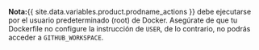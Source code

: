 **Nota:**{{ site.data.variables.product.prodname_actions }} debe ejecutarse por el usuario predeterminado (root) de Docker. Asegúrate de que tu Dockerfile no configure la instrucción de `USER`, de lo contrario, no podrás acceder a `GITHUB_WORKSPACE`.
